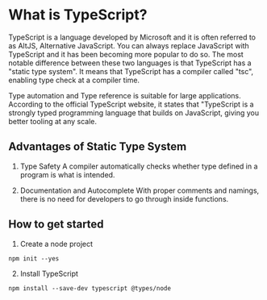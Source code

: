 # What is TypeScript?

TypeScript is a language developed by Microsoft and it is often referred to as AltJS, Alternative JavaScript. You can always replace JavaScript with TypeScript and it has been becoming more popular to do so. The most notable difference between these two languages is that TypeScript has a "static type system". It means that TypeScript has a compiler called "tsc", enabling type check at a compiler time.

Type automation and Type reference is suitable for large applications.  According to the official TypeScript website, it states that "TypeScript is a strongly typed programming language that builds on JavaScript, giving you better tooling at any scale.

## Advantages of Static Type System
1. Type Safety
A compiler automatically checks whether type defined in a program is what is intended. 

2. Documentation and Autocomplete
With proper comments and namings, there is no need for developers to go through inside functions. 

## How to get started
1. Create a node project 
```
npm init --yes
```
2. Install TypeScript
```
npm install --save-dev typescript @types/node
```

 
